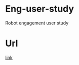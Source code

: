 # Eng-user-study
Robot engagement user study

# Url
[link](https://PenguinZhou.github.io/RLfD_teaching_arm)
